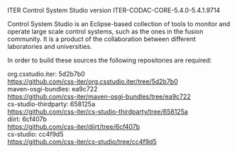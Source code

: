 ITER Control System Studio version ITER-CODAC-CORE-5.4.0-5.4.1.9714

Control System Studio is an Eclipse-based collection of tools
to monitor and operate large scale control systems, such as the
ones in the fusion community. It is a product of the collaboration
between different laboratories and universities.

In order to build these sources the following repositories are required:

org.csstudio.iter: 5d2b7b0  
<https://github.com/css-iter/org.csstudio.iter/tree/5d2b7b0>  
maven-osgi-bundles: ea9c722  
<https://github.com/css-iter/maven-osgi-bundles/tree/ea9c722>  
cs-studio-thirdparty: 658125a  
<https://github.com/css-iter/cs-studio-thirdparty/tree/658125a>  
diirt: 6cf407b  
<https://github.com/css-iter/diirt/tree/6cf407b>  
cs-studio: cc4f9d5  
<https://github.com/css-iter/cs-studio/tree/cc4f9d5>  

